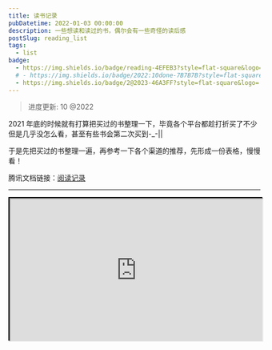 ```yaml
---
title: 读书记录
pubDatetime: 2022-01-03 00:00:00
description: 一些想读和读过的书，偶尔会有一些奇怪的读后感
postSlug: reading_list
tags:
  - list
badge:
  - https://img.shields.io/badge/reading-4EFEB3?style=flat-square&logo=
  # - https://img.shields.io/badge/2022:10done-7B7B7B?style=flat-square&logo=
  - https://img.shields.io/badge/2@2023-46A3FF?style=flat-square&logo=
---
```


> 进度更新: 10 @2022

2021 年底的时候就有打算把买过的书整理一下，毕竟各个平台都趁打折买了不少但是几乎没怎么看，甚至有些书会第二次买到-\_-||

于是先把买过的书整理一遍，再参考一下各个渠道的推荐，先形成一份表格，慢慢看！

腾讯文档链接：[阅读记录](https://docs.qq.com/sheet/DR09SbW1YVURGQ2dK?tab=BB08J2)

---

<div style="position: relative; width: 100%; 
    padding-top: calc(100% * 720 / 1280); 
    border: 2px black solid;">
    <iframe src="https://docs.qq.com/sheet/DR09SbW1YVURGQ2dK?tab=BB08J2" title="阅读记录" 
    style="position: absolute; width: 100%; height: 100%; top: 0;">
    </iframe>
</div>
